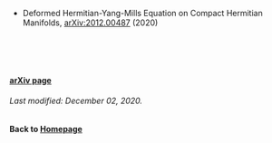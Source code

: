 * Deformed Hermitian-Yang-Mills Equation on Compact Hermitian Manifolds, [arXiv:2012.00487](https://arxiv.org/pdf/2012.00487.pdf) (2020)

<br />    
<br />
<br />

#### [arXiv page](https://arxiv.org/a/lin_c_7.html)
###### Last modified: December 02, 2020.
#### Back to [Homepage](https://chaominl.github.io)
